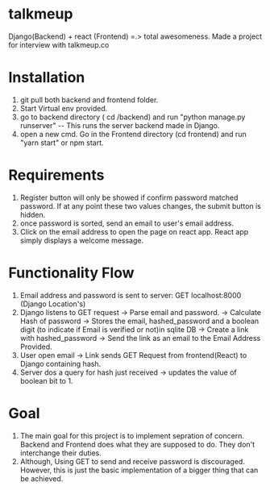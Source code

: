 # talkmeup
Django(Backend) + react (Frontend) =.> total awesomeness. Made a project for interview with talkmeup.co

# Installation
1. git pull both backend and frontend folder.
2. Start Virtual env provided.
2. go to backend directory ( cd /backend) and run "python manage.py runserver" -- This runs the server backend made in Django.
3. open a new cmd. Go in the Frontend directory (cd frontend) and run "yarn start" or npm start.

# Requirements
1. Register button will only be showed if confirm password matched password. If at any point these two values changes, the submit button is hidden.
2. once password is sorted, send an email to user's email address.
3. Click on the email address to open the page on react app. React app simply displays a welcome message.

# Functionality Flow
1. Email address and password is sent to server: GET localhost:8000 (Django Location's)
2. Django listens to GET request -> Parse email and password. -> Calculate Hash of password -> Stores the email, hashed_password and a 
boolean digit (to indicate if Email is verified or not)in sqlite DB -> Create a link with hashed_password -> Send the link as an email to the Email Address Provided.
3. User open email -> Link sends GET Request from frontend(React) to Django containing hash.
4. Server dos a query for hash just received -> updates the value of boolean bit to 1.

# Goal
1. The main goal for this project is to implement sepration of concern. Backend and Frontend does what they are supposed to do. They don't interchange their duties.
2. Although, Using GET to send and receive password is discouraged. However, this is just the basic implementation of a bigger thing that can be achieved.
